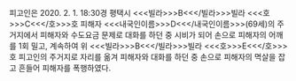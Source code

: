 피고인은 2020. 2. 1. 18:30경 평택시 <<<빌라>>>B<<</빌라>>>빌라 <<<호>>>C<<</호>>>호 피해자 <<<내국인이름>>>D<<</내국인이름>>>(69세)의 주거지에서 피해자와 수도요금 문제로 대화를 하던 중 시비가 되어 손으로 피해자의 어깨를 1회 밀고, 계속하여 위 <<<빌라>>>B<<</빌라>>>빌라 <<<호>>>E<<</호>>>호 피고인의 주거지로 자리를 옮겨 피해자와 대화를 하던 중 손으로 피해자의 멱살을 잡고 흔들어 피해자를 폭행하였다.